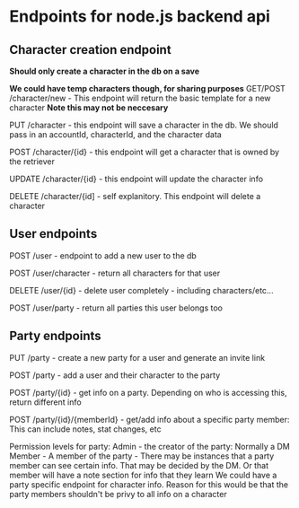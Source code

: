 # Endpoints for node.js backend api

## Character creation endpoint

**Should only create a character in the db on a save**

**We could have temp characters though, for sharing purposes**
GET/POST /character/new - This endpoint will return the basic template for a new character **Note this may not be neccesary**

PUT /character - this endpoint will save a character in the db. We should pass in an accountId, characterId, and the character data

POST /character/{id} - this endpoint will get a character that is owned by the retriever

UPDATE /character/{id} - this endpoint will update the character info

DELETE /character/{id] - self explanitory. This endpoint will delete a character

## User endpoints

POST /user - endpoint to add a new user to the db

POST /user/character - return all characters for that user

DELETE /user/{id} - delete user completely - including characters/etc...

POST /user/party - return all parties this user belongs too


## Party endpoints

PUT /party - create a new party for a user and generate an invite link

POST /party - add a user and their character to the party

POST /party/{id} - get info on a party. Depending on who is accessing this, return different info

POST /party/{id}/{memberId} - get/add info about a specific party member: This can include notes, stat changes, etc

Permission levels for party:
Admin - the creator of the party: Normally a DM
Member - A member of the party - There may be instances that a party member can see certain info. That may be decided by the DM.
         Or that member will have a note section for info that they learn
We could have a party specific endpoint for character info.
Reason for this would be that the party members shouldn't be privy to all info on a character
